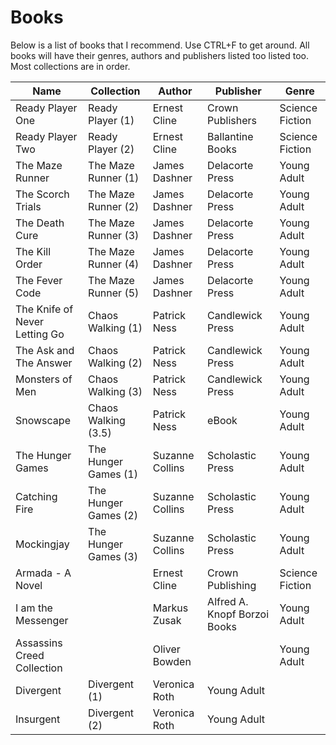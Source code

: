 Books
===================

Below is a list of books that I recommend. Use CTRL+F to get around. All books will have their genres, authors and publishers listed too listed too. Most collections are in order.

|Name|Collection|Author|Publisher|Genre|
|---|---|---|---|---|
|Ready Player One|Ready Player (1)|Ernest Cline|Crown Publishers|Science Fiction|
|Ready Player Two|Ready Player (2)|Ernest Cline|Ballantine Books|Science Fiction|
|The Maze Runner|The Maze Runner (1)|James Dashner|Delacorte Press|Young Adult|
|The Scorch Trials|The Maze Runner (2)|James Dashner|Delacorte Press|Young Adult|
|The Death Cure|The Maze Runner (3)|James Dashner|Delacorte Press|Young Adult|
|The Kill Order|The Maze Runner (4)|James Dashner|Delacorte Press|Young Adult|
|The Fever Code|The Maze Runner (5)|James Dashner|Delacorte Press|Young Adult|
|The Knife of Never Letting Go|Chaos Walking (1)|Patrick Ness|Candlewick Press|Young Adult|
|The Ask and The Answer|Chaos Walking (2)|Patrick Ness|Candlewick Press|Young Adult|
|Monsters of Men|Chaos Walking (3)|Patrick Ness|Candlewick Press|Young Adult|
|Snowscape|Chaos Walking (3.5)|Patrick Ness|eBook|Young Adult|
|The Hunger Games|The Hunger Games (1)|Suzanne Collins|Scholastic Press|Young Adult|
|Catching Fire|The Hunger Games (2)|Suzanne Collins|Scholastic Press|Young Adult|
|Mockingjay|The Hunger Games (3)|Suzanne Collins|Scholastic Press|Young Adult|
|Armada - A Novel||Ernest Cline|Crown Publishing|Science Fiction|
|I am the Messenger||Markus Zusak|Alfred A. Knopf Borzoi Books|Young Adult|
|Assassins Creed Collection||Oliver Bowden||Young Adult|
|Divergent|Divergent (1)|Veronica Roth|Young Adult|
|Insurgent|Divergent (2)|Veronica Roth|Young Adult|
